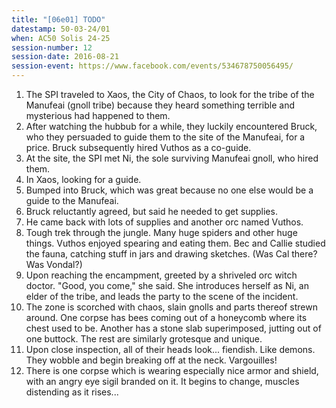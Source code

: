 ```yaml
---
title: "[06e01] TODO"
datestamp: 50-03-24/01
when: AC50 Solis 24-25
session-number: 12
session-date: 2016-08-21
session-event: https://www.facebook.com/events/534678750056495/
---
```


1. The SPI traveled to Xaos, the City of Chaos, to look for the tribe of the Manufeai (gnoll tribe) because they heard something terrible and mysterious had happened to them.
2. After watching the hubbub for a while, they luckily encountered Bruck, who they persuaded to guide them to the site of the Manufeai, for a price. Bruck subsequently hired Vuthos as a co-guide.
3. At the site, the SPI met Ni, the sole surviving Manufeai gnoll, who hired them.
4. In Xaos, looking for a guide.
5. Bumped into Bruck, which was great because no one else would be a guide to the Manufeai.
6. Bruck reluctantly agreed, but said he needed to get supplies.
7. He came back with lots of supplies and another orc named Vuthos.
8. Tough trek through the jungle. Many huge spiders and other huge things. Vuthos enjoyed spearing and eating them. Bec and Callie studied the fauna, catching stuff in jars and drawing sketches. (Was Cal there? Was Vondal?)
9. Upon reaching the encampment, greeted by a shriveled orc witch doctor. "Good, you come," she said. She introduces herself as Ni, an elder of the tribe, and leads the party to the scene of the incident.
10. The zone is scorched with chaos, slain gnolls and parts thereof strewn around. One corpse has bees coming out of a honeycomb where its chest used to be. Another has a stone slab superimposed, jutting out of one buttock. The rest are similarly grotesque and unique.
11. Upon close inspection, all of their heads look... fiendish. Like demons. They wobble and begin breaking off at the neck. Vargouilles!
12. There is one corpse which is wearing especially nice armor and shield, with an angry eye sigil branded on it. It begins to change, muscles distending as it rises...
